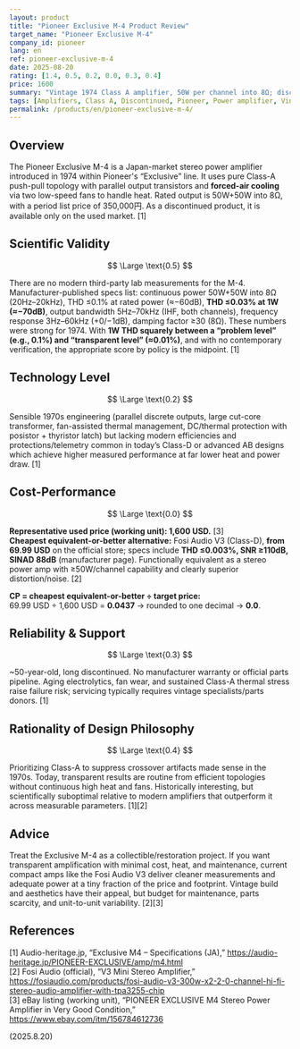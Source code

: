 ```yaml
---
layout: product
title: "Pioneer Exclusive M-4 Product Review"
target_name: "Pioneer Exclusive M-4"
company_id: pioneer
lang: en
ref: pioneer-exclusive-m-4
date: 2025-08-20
rating: [1.4, 0.5, 0.2, 0.0, 0.3, 0.4]
price: 1600
summary: "Vintage 1974 Class A amplifier, 50W per channel into 8Ω; discontinued, only used market; forced-air cooling and parallel output devices"
tags: [Amplifiers, Class A, Discontinued, Pioneer, Power amplifier, Vintage]
permalink: /products/en/pioneer-exclusive-m-4/
---
```

## Overview

The Pioneer Exclusive M-4 is a Japan-market stereo power amplifier introduced in 1974 within Pioneer's “Exclusive” line. It uses pure Class-A push-pull topology with parallel output transistors and **forced-air cooling** via two low-speed fans to handle heat. Rated output is 50W+50W into 8Ω, with a period list price of 350,000円. As a discontinued product, it is available only on the used market. [1]

## Scientific Validity

$$ \Large \text{0.5} $$

There are no modern third-party lab measurements for the M-4. Manufacturer-published specs list: continuous power 50W+50W into 8Ω (20Hz–20kHz), THD ≤0.1% at rated power (≈−60dB), **THD ≤0.03% at 1W (≈−70dB)**, output bandwidth 5Hz–70kHz (IHF, both channels), frequency response 3Hz–60kHz (+0/−1dB), damping factor ≥30 (8Ω). These numbers were strong for 1974. With **1W THD squarely between a “problem level” (e.g., 0.1%) and “transparent level” (≈0.01%)**, and with no contemporary verification, the appropriate score by policy is the midpoint. [1]

## Technology Level

$$ \Large \text{0.2} $$

Sensible 1970s engineering (parallel discrete outputs, large cut-core transformer, fan-assisted thermal management, DC/thermal protection with posistor + thyristor latch) but lacking modern efficiencies and protections/telemetry common in today’s Class-D or advanced AB designs which achieve higher measured performance at far lower heat and power draw. [1]

## Cost-Performance

$$ \Large \text{0.0} $$

**Representative used price (working unit): 1,600 USD.** [3]  
**Cheapest equivalent-or-better alternative:** Fosi Audio V3 (Class-D), **from 69.99 USD** on the official store; specs include **THD ≤0.003%, SNR ≥110dB, SINAD 88dB** (manufacturer page). Functionally equivalent as a stereo power amp with ≥50W/channel capability and clearly superior distortion/noise. [2]

**CP = cheapest equivalent-or-better ÷ target price:**  
69.99 USD ÷ 1,600 USD = **0.0437** → rounded to one decimal → **0.0**.

## Reliability & Support

$$ \Large \text{0.3} $$

~50-year-old, long discontinued. No manufacturer warranty or official parts pipeline. Aging electrolytics, fan wear, and sustained Class-A thermal stress raise failure risk; servicing typically requires vintage specialists/parts donors. [1]

## Rationality of Design Philosophy

$$ \Large \text{0.4} $$

Prioritizing Class-A to suppress crossover artifacts made sense in the 1970s. Today, transparent results are routine from efficient topologies without continuous high heat and fans. Historically interesting, but scientifically suboptimal relative to modern amplifiers that outperform it across measurable parameters. [1][2]

## Advice

Treat the Exclusive M-4 as a collectible/restoration project. If you want transparent amplification with minimal cost, heat, and maintenance, current compact amps like the Fosi Audio V3 deliver cleaner measurements and adequate power at a tiny fraction of the price and footprint. Vintage build and aesthetics have their appeal, but budget for maintenance, parts scarcity, and unit-to-unit variability. [2][3]

## References

[1] Audio-heritage.jp, “Exclusive M4 – Specifications (JA),” https://audio-heritage.jp/PIONEER-EXCLUSIVE/amp/m4.html  
[2] Fosi Audio (official), “V3 Mini Stereo Amplifier,” https://fosiaudio.com/products/fosi-audio-v3-300w-x2-2-0-channel-hi-fi-stereo-audio-amplifier-with-tpa3255-chip  
[3] eBay listing (working unit), “PIONEER EXCLUSIVE M4 Stereo Power Amplifier in Very Good Condition,” https://www.ebay.com/itm/156784612736

(2025.8.20)

